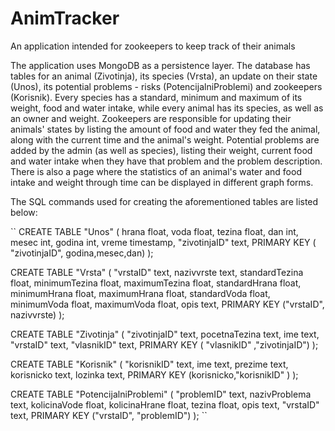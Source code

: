 # AnimTracker
An application intended for zookeepers to keep track of their animals

The application uses MongoDB as a persistence layer. The database has tables for an animal (Zivotinja), its species (Vrsta), an update on their state (Unos), its potential problems - risks (PotencijalniProblemi) and zookeepers (Korisnik).
 Every species has a standard, minimum and maximum of its weight, food and water intake, while every animal has its species, as well as an owner and weight. Zookeepers are responsible for updating their animals' states by listing the amount of food and water they fed the animal, along 
 with the current time and the animal's weight. Potential problems are added by the admin (as well as species), listing their weight, current food and water intake when they have that problem and the problem description.
 There is also a page where the statistics of an animal's water and food intake and weight through time can be displayed in different graph forms.

 The SQL commands used for creating the aforementioned tables are listed below:

 ``
CREATE TABLE "Unos" (
    hrana float,
    voda float,
    tezina float,
    dan int,
    mesec int,
    godina int,
    vreme timestamp,
    "zivotinjaID" text,
    PRIMARY KEY ( "zivotinjaID", godina,mesec,dan)
);

CREATE TABLE "Vrsta" (
    "vrstaID" text,
    nazivvrste text,
    standardTezina float,
    minimumTezina float,
    maximumTezina float,
    standardHrana float,
    minimumHrana float,
    maximumHrana float,
    standardVoda float,
    minimumVoda float,
    maximumVoda float,
    opis text,
    PRIMARY KEY ("vrstaID", nazivvrste)
);


CREATE TABLE "Zivotinja" (
    "zivotinjaID" text,
    pocetnaTezina text,
    ime text,
    "vrstaID" text,
    "vlasnikID" text,
    PRIMARY KEY ( "vlasnikID" ,"zivotinjaID")
);


CREATE TABLE "Korisnik" (
    "korisnikID" text,
    ime text,
    prezime text,
    korisnicko text,
    lozinka text,
    PRIMARY KEY (korisnicko,"korisnikID" )
);


CREATE TABLE "PotencijalniProblemi" (
    "problemID" text,
    nazivProblema text,
    kolicinaVode float,
    kolicinaHrane float,
    tezina float,
    opis text,
    "vrstaID" text,
    PRIMARY KEY ("vrstaID", "problemID")
);
``

